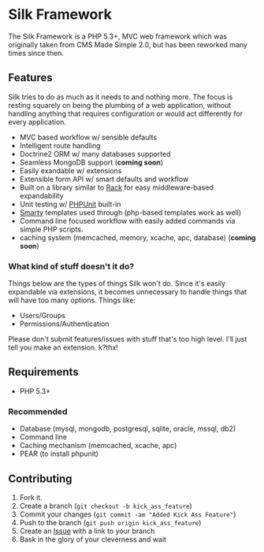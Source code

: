 Silk Framework
==============

The Silk Framework is a PHP 5.3+, MVC web framework which was
originally taken from CMS Made Simple 2.0, but has been reworked
many times since then.

Features
--------

Silk tries to do as much as it needs to and nothing more. The focus
is resting squarely on being the plumbing of a web application,
without handling anything that requires configuration or would act
differently for every application.

* MVC based workflow w/ sensible defaults
* Intelligent route handling
* Doctrine2 ORM w/ many databases supported
* Seamless MongoDB support (**coming soon**)
* Easily exandable w/ extensions
* Extensible form API w/ smart defaults and workflow
* Built on a library similar to [Rack](http://rack.rubyforge.org/) for easy 
  middleware-based expandability
* Unit testing w/ [PHPUnit](https://github.com/sebastianbergmann/phpunit/)
  built-in
* [Smarty](http://www.smarty.net/) templates used through (php-based templates work as well)
* Command line focused workflow with easily added commands via simple
  PHP scripts.
* caching system (memcached, memory, xcache, apc, database) (**coming
  soon**)

### What kind of stuff doesn't it do?

Things below are the types of things Silk won't do. Since it's easily
expandable via extensions, it becomes unnecessary to handle things that
will have too many options. Things like:

* Users/Groups
* Permissions/Authentication

Please don't submit features/issues with stuff that's too high level.
I'll just tell you make an extension. k?thx!

Requirements
------------

* PHP 5.3+

### Recommended

* Database (mysql, mongodb, postgresql, sqlite, oracle, mssql, db2)
* Command line
* Caching mechanism (memcached, xcache, apc)
* PEAR (to install phpunit)

Contributing
------------

1. Fork it.
2. Create a branch (`git checkout -b kick_ass_feature`)
3. Commit your changes (`git commit -am "Added Kick Ass Feature"`)
4. Push to the branch (`git push origin kick_ass_feature`)
5. Create an [Issue][1] with a link to your branch
6. Bask in the glory of your cleverness and wait

[1]: http://github.com/tedkulp/silk/issues
